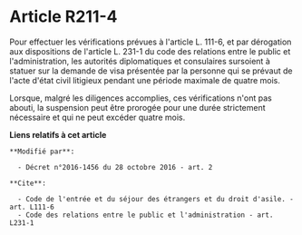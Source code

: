 # Article R211-4

Pour effectuer les vérifications prévues à l'article L. 111-6, et par dérogation aux dispositions de l'article L. 231-1 du
code des relations entre le public et l'administration, les autorités diplomatiques et consulaires sursoient à statuer sur la
demande de visa présentée par la personne qui se prévaut de l'acte d'état civil litigieux pendant une période maximale de
quatre mois. 

Lorsque, malgré les diligences accomplies, ces vérifications n'ont pas abouti, la suspension peut être prorogée pour une
durée strictement nécessaire et qui ne peut excéder quatre mois.

**Liens relatifs à cet article**

	**Modifié par**:

	  - Décret n°2016-1456 du 28 octobre 2016 - art. 2

	**Cite**:

	  - Code de l'entrée et du séjour des étrangers et du droit d'asile. - art. L111-6
	  - Code des relations entre le public et l'administration - art. L231-1
